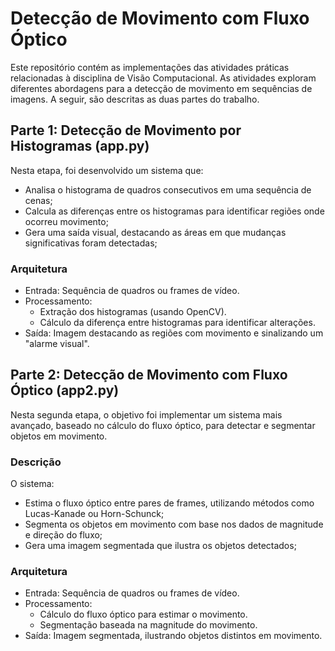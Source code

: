 # Detecção de Movimento com Fluxo Óptico
Este repositório contém as implementações das atividades práticas relacionadas à disciplina de Visão Computacional. As atividades exploram diferentes abordagens para a detecção de movimento em sequências de imagens. A seguir, são descritas as duas partes do trabalho.

## Parte 1: Detecção de Movimento por Histogramas (app.py)

Nesta etapa, foi desenvolvido um sistema que:
  - Analisa o histograma de quadros consecutivos em uma sequência de cenas;
  - Calcula as diferenças entre os histogramas para identificar regiões onde ocorreu movimento;
  - Gera uma saída visual, destacando as áreas em que mudanças significativas foram detectadas;
  
### Arquitetura
  - Entrada: Sequência de quadros ou frames de vídeo.
  - Processamento:
    - Extração dos histogramas (usando OpenCV).
    - Cálculo da diferença entre histogramas para identificar alterações.
  - Saída: Imagem destacando as regiões com movimento e sinalizando um "alarme visual".

## Parte 2: Detecção de Movimento com Fluxo Óptico (app2.py)
Nesta segunda etapa, o objetivo foi implementar um sistema mais avançado, baseado no cálculo do fluxo óptico, para detectar e segmentar objetos em movimento.

### Descrição
O sistema:
  - Estima o fluxo óptico entre pares de frames, utilizando métodos como Lucas-Kanade ou Horn-Schunck;
  - Segmenta os objetos em movimento com base nos dados de magnitude e direção do fluxo;
  - Gera uma imagem segmentada que ilustra os objetos detectados;
  
### Arquitetura
  - Entrada: Sequência de quadros ou frames de vídeo.
  - Processamento:
    - Cálculo do fluxo óptico para estimar o movimento.
    - Segmentação baseada na magnitude do movimento.
  - Saída: Imagem segmentada, ilustrando objetos distintos em movimento.

